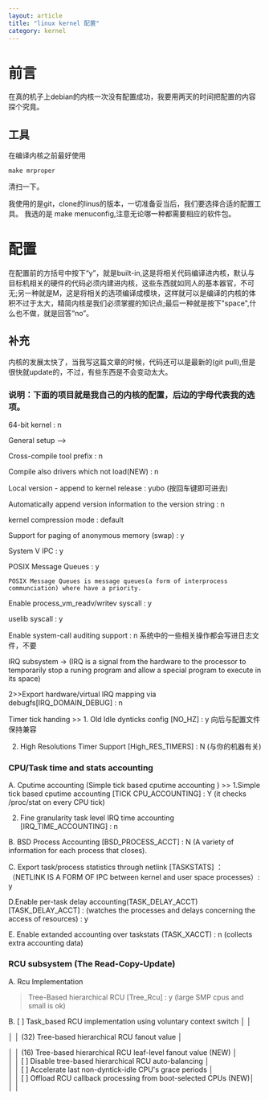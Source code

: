 ```yaml
---
layout: article
title: "linux kernel 配置"
category: kernel 
---
```


# 前言
在真的机子上debian的内核一次没有配置成功，我要用两天的时间把配置的内容探个究竟。

## 工具
在编译内核之前最好使用  

	make mrproper

清扫一下。

我使用的是git，clone的linus的版本，一切准备妥当后，我们要选择合适的配置工具。
我选的是 make menuconfig,注意无论哪一种都需要相应的软件包。

# 配置
在配置前的方括号中按下“y”，就是built-in,这是将相关代码编译进内核，默认与目标机相关的硬件的代码必须内建进内核，这些东西就如同人的基本器官，不可无;另一种就是M，这是将相关的选项编译成模块，这样就可以是编译的内核的体积不过于太大，精简内核是我们必须掌握的知识点;最后一种就是按下"space",什么也不做，就是回答“no”。

## 补充
内核的发展太快了，当我写这篇文章的时候，代码还可以是最新的(git pull),但是很快就update的，不过，有些东西是不会变动太大。

### 说明：下面的项目就是我自己的内核的配置，后边的字母代表我的选项。

64-bit kernel  : n

General setup -->

Cross-compile tool prefix : n

Compile also drivers which not load(NEW) : n

Local version - append to kernel release : yubo (按回车键即可进去)

Automatically append version information to the version string : n

kernel compression mode : default

Support for paging of anonymous memory (swap) : y

System V IPC : y 

POSIX Message Queues : y
	
	POSIX Message Queues is message queues(a form of interprocess communciation) where have a priority.

Enable process_vm_readv/writev syscall : y

uselib syscall : y

Enable system-call auditing support : n
	系统中的一些相关操作都会写进日志文件，不要

IRQ subsystem  -> (IRQ is a signal from the hardware to the processor to temporarily stop a runing program and allow a special program to execute in its space)

2>>Export hardware/virtual IRQ mapping via debugfs[IRQ_DOMAIN_DEBUG] : n

Timer tick handing >> 1. Old Idle dynticks config [NO_HZ] : y 向后与配置文件保持兼容

2. High Resolutions Timer Support [High_RES_TIMERS] : N (与你的机器有关)

### CPU/Task time and stats accounting

A. Cputime accounting (Simple tick based cputime  accounting ) >> 1.Simple tick based cputime accounting [TICK CPU_ACCOUNTING] : Y (it checks /proc/stat on every CPU tick)

2. Fine granularity task level IRQ time accounting [IRQ_TIME_ACCOUNTING] : n

B. BSD Process Accounting [BSD_PROCESS_ACCT] : N (A variety of information for each process that closes).

C. Export task/process statistics through netlink [TASKSTATS] ： （NETLINK IS A FORM OF IPC between kernel and user space processes）: y

D.Enable per-task delay accounting(TASK_DELAY_ACCT) [TASK_DELAY_ACCT] : (watches the processes and delays concerning the access of resources) : y

E. Enable extanded accounting over taskstats (TASK_XACCT) : n (collects extra accounting data)

### RCU subsystem (The Read-Copy-Update)

A. Rcu Implementation 

> Tree-Based hierarchical RCU [Tree_Rcu] : y (large SMP cpus and small is ok)

B.
 [ ] Task_based RCU implementation using voluntary context switch │ │  

  │ │    (32) Tree-based hierarchical RCU fanout value                    │ 
  
  │ │    (16) Tree-based hierarchical RCU leaf-level fanout value (NEW)   │  
  │ │    [ ] Disable tree-based hierarchical RCU auto-balancing           │   
  │ │    [ ] Accelerate last non-dyntick-idle CPU's grace periods         │   
  │ │    [ ] Offload RCU callback processing from boot-selected CPUs (NEW)│   
  │ │                                                        




	
